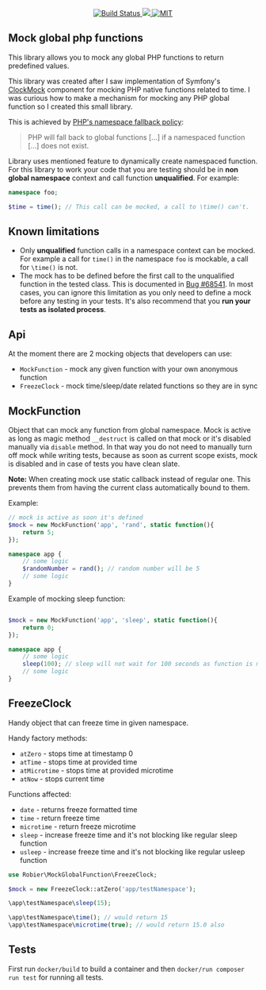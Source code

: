 <p align="center">
    <a href="https://travis-ci.org/robier/mock-global-php-functions">
        <img src="https://travis-ci.org/robier/mock-global-php-functions.svg?branch=master" alt="Build Status">
    </a>
    <a href="https://codecov.io/gh/robier/mock-global-php-functions">
        <img src="https://codecov.io/gh/robier/mock-global-php-functions/branch/master/graph/badge.svg" />
    </a>
    <a href="https://travis-ci.org/robier/mock-global-php-functions">
        <img src="https://img.shields.io/badge/License-MIT-green.svg" alt="MIT">
    </a>
</p>


Mock global php functions
-------------------------

This library allows you to mock any global PHP functions to return predefined values.

This library was created after I saw implementation of Symfony's [ClockMock](https://github.com/symfony/symfony/blob/4.2/src/Symfony/Bridge/PhpUnit/ClockMock.php)
component for mocking PHP native functions related to time. I was curious how to make a mechanism for
mocking any PHP global function so I created this small library.

This is achieved by [PHP's namespace fallback policy](http://php.net/manual/en/language.namespaces.fallback.php):

> PHP will fall back to global functions […]
> if a namespaced function […] does not exist.

Library uses mentioned feature to dynamically create namespaced function. For this library
to work your code that you are testing should be in **non global namespace** context and call function
**unqualified**. For example:

```php
namespace foo;

$time = time(); // This call can be mocked, a call to \time() can't.
```

## Known limitations

- Only **unqualified** function calls in a namespace context can be mocked. For example a call for `time()` in 
  the namespace `foo` is mockable, a call for `\time()` is not.
- The mock has to be defined before the first call to the unqualified function in the tested class. 
  This is documented in [Bug #68541](https://bugs.php.net/bug.php?id=68541). In most cases, you can ignore this
  limitation as you only need to define a mock before any testing in your tests. It's also recommend that you
  **run your tests as isolated process**.

## Api

At the moment there are 2 mocking objects that developers can use:
- `MockFunction` - mock any given function with your own anonymous function
- `FreezeClock` - mock time/sleep/date related functions so they are in sync

## MockFunction

Object that can mock any function from global namespace. Mock is active as long as magic method `__destruct`
is called on that mock or it's disabled manually via `disable` method. In that way you do not need to manually turn off mock
while writing tests, because as soon as current scope exists, mock is disabled and in case of tests you have clean slate.

**Note:** When creating mock use static callback instead of regular one. This prevents them from having the current class automatically bound to them.  

Example:
```php
// mock is active as soon it's defined
$mock = new MockFunction('app', 'rand', static function(){
    return 5;
});

namespace app {
    // some logic
    $randomNumber = rand(); // random number will be 5
    // some logic
}
```

Example of mocking sleep function:
```php

$mock = new MockFunction('app', 'sleep', static function(){
    return 0;
});

namespace app {
    // some logic
    sleep(100); // sleep will not wait for 100 seconds as function is mocked
    // some logic
}
```

## FreezeClock

Handy object that can freeze time in given namespace.

Handy factory methods:
- `atZero` - stops time at timestamp 0 
- `atTime` - stops time at provided time
- `atMicrotime` - stops time at provided microtime
- `atNow` - stops current time

Functions affected:
- `date` - returns freeze formatted time
- `time` - return freeze time
- `microtime` - return freeze microtime
- `sleep` - increase freeze time and it's not blocking like regular sleep function
- `usleep` - increase freeze time and it's not blocking like regular usleep function

```php
use Robier\MockGlobalFunction\FreezeClock;

$mock = new FreezeClock::atZero('app/testNamespace');

\app\testNamespace\sleep(15);

\app\testNamespace\time(); // would return 15
\app\testNamespace\microtime(true); // would return 15.0 also
```

## Tests

First run `docker/build` to build a container and then `docker/run composer run test` for running all tests.
